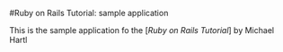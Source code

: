 #Ruby on Rails Tutorial: sample application

This is the sample application fo
the [*Ruby on Rails Tutorial*]
by Michael Hartl
